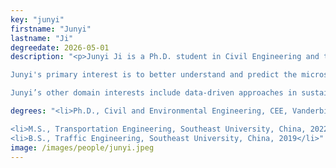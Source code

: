 ```yaml
---
key: "junyi"
firstname: "Junyi"
lastname: "Ji"
degreedate: 2026-05-01
description: "<p>Junyi Ji is a Ph.D. student in Civil Engineering and the Institute for Software Integrated Systems at Vanderbilt University. He earned his M.S. in Transportation Engineering at B.S. in Traffic Engineering from Southeast University, China. 

Junyi's primary interest is to better understand and predict the microscopic and macroscopic traffic flow characteristics, and to formulate new control strategies to improve efficiency, stability and safety of highway systems. His current research is focusing on smoothing traffic trajectories at scale with application on the I-24 MOTION testbed. 

Junyi’s other domain interests include data-driven approaches in sustainable transportation (road safety, active mode traffic, and environmental impacts). Sustainablity is his pursuit. </p>" 

degrees: "<li>Ph.D., Civil and Environmental Engineering, CEE, Vanderbilt University 2026 (expected)</li>

<li>M.S., Transportation Engineering, Southeast University, China, 2022</li>
<li>B.S., Traffic Engineering, Southeast University, China, 2019</li>"
image: /images/people/junyi.jpeg
---
```


